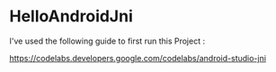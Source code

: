 # HelloAndroidJni

I've used the following guide to first run this Project :

https://codelabs.developers.google.com/codelabs/android-studio-jni
